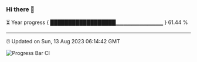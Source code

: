 ### Hi there 👋

⏳ Year progress { ██████████████████▁▁▁▁▁▁▁▁▁▁▁▁ } 61.44 %

---

⏰ Updated on Sun, 13 Aug 2023 06:14:42 GMT

![Progress Bar CI](https://github.com/liununu/liununu/workflows/Progress%20Bar%20CI/badge.svg)
